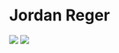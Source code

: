 # Jordan Reger
<a href="instagram.com/reger.id"><img src="https://img.icons8.com/material-rounded/24/000000/instagram-new.png"/></a>
<img src="https://img.icons8.com/material-rounded/24/000000/discord-logo.png"/>
